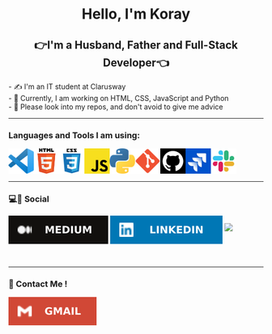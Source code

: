 <h1 align="center">Hello, I'm Koray</h1>

<h2 align="center">👉I'm a Husband, Father and Full-Stack Developer👈</h2>
- ✍ I'm an IT student at Clarusway<br>
- 🚀 Currently, I am working on HTML, CSS, JavaScript and Python<br>
- 🙏 Please look into my repos, and don't avoid to give me advice<br>
<hr class="dotted">

### Languages and Tools I am using: 

<img align="left" alt="Visual Studio Code" width="50px" src="https://github.com/tarnilok/tarnilok/blob/main/images/vscode.png">
<img align="left" alt="HTML5" width="50px" src="https://github.com/tarnilok/tarnilok/blob/main/images/HTML5.png" />
<img align="left" alt="CSS3" width="50px" src="https://github.com/tarnilok/tarnilok/blob/main/images/css3.png"/>
<img align="left" alt="JavaScript" width="50px" src="https://github.com/tarnilok/tarnilok/blob/main/images/javascript.png" />
<img align="left" alt="Python" width="50px" src="https://github.com/tarnilok/tarnilok/blob/main/images/python_.png" />
<img align="left" alt="Git" width="50px" src="https://github.com/tarnilok/tarnilok/blob/main/images/git.png" />
<img align="left" alt="GitHub" width="50px" src="https://github.com/tarnilok/tarnilok/blob/main/images/github.png" />
<img align="left" alt="Jira" width="50px" src="https://github.com/tarnilok/tarnilok/blob/main/images/jira.jpg" />
<img align="left" alt="Slack" width="50px" src="https://github.com/tarnilok/tarnilok/blob/main/images/slack.jpg" />

<br><br><br>
<hr class="dotted">

### 💻🔗 Social

<a href="" target="blank"><img align="center" src="https://github.com/tarnilok/tarnilok/blob/main/images/Medium.svg" alt="Medium" /></a>
 <a href="https://www.linkedin.com/in/erencelikk/" target="blank"><img align="center" src="https://github.com/tarnilok/tarnilok/blob/main/images/LinkedIn.svg" alt="LinkedIn" /></a>
![](https://komarev.com/ghpvc/?username=tarnilok&color=blue&style=flat-square)

<br>
<hr class="dotted">

### 📧 Contact Me ! 

<a href="mailto:tarnilok@gmail.com" target="blank"><img align="center" src="https://github.com/tarnilok/tarnilok/blob/main/images/Gmail.svg" alt="gmail" /></a>









